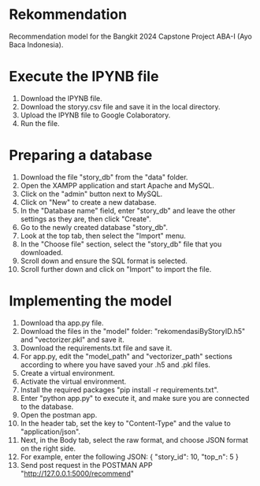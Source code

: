 # Rekommendation
Recommendation model for the Bangkit 2024 Capstone Project ABA-I (Ayo Baca Indonesia).

# Execute the IPYNB file
1. Download the IPYNB file.
2. Download the storyy.csv file and save it in the local directory.
3. Upload the IPYNB file to Google Colaboratory.
4. Run the file.
   
# Preparing a database
1. Download the file "story_db" from the "data" folder.
2. Open the XAMPP application and start Apache and MySQL.
3. Click on the "admin" button next to MySQL.
4. Click on "New" to create a new database.
5. In the "Database name" field, enter "story_db" and leave the other settings as they are, then click "Create".
6. Go to the newly created database "story_db".
7. Look at the top tab, then select the "Import" menu.
8. In the "Choose file" section, select the "story_db" file that you downloaded.
9. Scroll down and ensure the SQL format is selected.
10. Scroll further down and click on "Import" to import the file.

# Implementing the model
1. Download tha app.py file.
2. Download the files in the "model" folder: "rekomendasiByStoryID.h5" and "vectorizer.pkl" and save it.
3. Download the requirements.txt file and save it.
4. For app.py, edit the "model_path" and "vectorizer_path" sections according to where you have saved your .h5 and .pkl files.
5. Create a virtual environment.
6. Activate the virtual environment.
7. Install the required packages "pip install -r requirements.txt".
8. Enter "python app.py" to execute it, and make sure you are connected to the database.
9. Open the postman app.
10. In the header tab, set the key to "Content-Type" and the value to "application/json". 
11. Next, in the Body tab, select the raw format, and choose JSON format on the right side.
12. For example, enter the following JSON:
    {
    "story_id": 10,
    "top_n": 5
  }
13. Send post request in the POSTMAN APP "http://127.0.0.1:5000/recommend"
